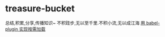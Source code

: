 # treasure-bucket
总结,积累,分享,传播知识~ 不积跬步,无以至千里.不积小流,无以成江海
[用 babel-plugin 实现按需加载](./babel/用babel-plugin实现按需加载.md)